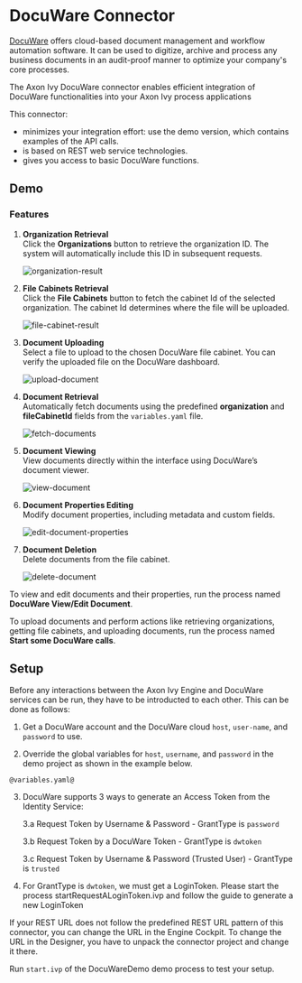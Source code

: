 # DocuWare Connector

[DocuWare](https://start.docuware.com/) offers cloud-based document management and workflow automation software. It can be used to digitize, archive and process any business documents in an audit-proof manner to optimize your company's core processes.

The Axon Ivy DocuWare connector enables efficient integration of DocuWare functionalities into your Axon Ivy process applications

This connector:

- minimizes your integration effort: use the demo version, which contains examples of the API calls.
- is based on REST web service technologies.
- gives you access to basic DocuWare functions.

## Demo

### Features

1. **Organization Retrieval**  
   Click the **Organizations** button to retrieve the organization ID. The system will automatically include this ID in subsequent requests.

    ![organization-result](images/get-organization-result.png)

2. **File Cabinets Retrieval**  
    Click the **File Cabinets** button to fetch the cabinet Id of the selected organization. The cabinet Id determines where the file will be uploaded.

    ![file-cabinet-result](images/get-file-cabinet-result.png)

3. **Document Uploading**  
    Select a file to upload to the chosen DocuWare file cabinet. You can verify the uploaded file on the DocuWare dashboard.

    ![upload-document](images/upload-document-result.png)

4. **Document Retrieval**  
   Automatically fetch documents using the predefined **organization** and **fileCabinetId** fields from the `variables.yaml` file.

   ![fetch-documents](images/fetch-documents.png)

5. **Document Viewing**  
   View documents directly within the interface using DocuWare’s document viewer.

   ![view-document](images/view-document.png)

6. **Document Properties Editing**  
   Modify document properties, including metadata and custom fields.

   ![edit-document-properties](images/edit-document-properties.png)

7. **Document Deletion**  
   Delete documents from the file cabinet.

   ![delete-document](images/delete-document.png)

To view and edit documents and their properties, run the process named **DocuWare View/Edit Document**.

To upload documents and perform actions like retrieving organizations, getting file cabinets, and uploading documents, run the process named **Start some DocuWare calls**.

## Setup

Before any interactions between the Axon Ivy Engine and DocuWare services can be run, they have to be introducted to each other. This can be done as follows:

1. Get a DocuWare account and the DocuWare cloud `host`, `user-name`, and `password` to use.

2. Override the global variables for `host`, `username`, and `password` in the demo project as shown in the example below.

```
@variables.yaml@
```

3. DocuWare supports 3 ways to generate an Access Token from the Identity Service:

    3.a Request Token by Username & Password - GrantType is `password`
    
    3.b Request Token by a DocuWare Token - GrantType is `dwtoken`
    
    3.c Request Token by Username & Password (Trusted User) - GrantType is `trusted`

4. For GrantType is `dwtoken`, we must get a LoginToken. Please start the process startRequestALoginToken.ivp and follow the guide to generate a new LoginToken

If your REST URL does not follow the predefined REST URL pattern of this connector, you can change the URL in the Engine Cockpit. To change the URL in the Designer, you have to unpack the connector project and change it there.

Run `start.ivp` of the DocuWareDemo demo process to test your setup.


